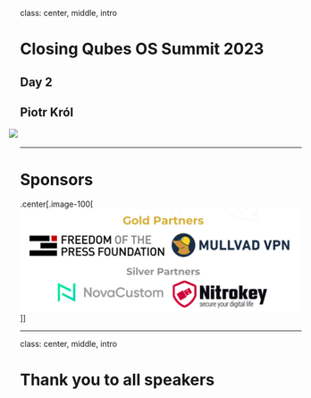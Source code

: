 class: center, middle, intro

# Closing Qubes OS Summit 2023

## Day 2

## Piotr Król

<img src="/remark-templates/3mdeb-presentation-template/images/logo.png" width="150px" style="margin-left:-20px">

---

# Sponsors

.center[.image-100[![](/img/qubes_2023_sponsors.png)]]

---

class: center, middle, intro

# Thank you to all speakers
